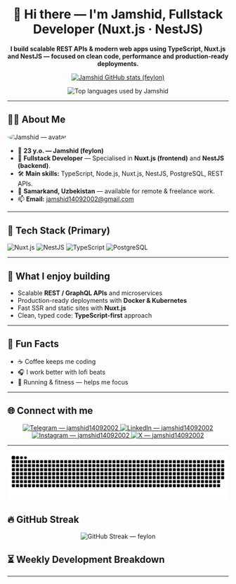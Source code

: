 <h1 align="center">👋 Hi there — I'm Jamshid, Fullstack Developer (Nuxt.js · NestJS)</h1>

<p align="center">
  <strong>I build scalable REST APIs & modern web apps using TypeScript, Nuxt.js and NestJS — focused on clean code, performance and production-ready deployments.</strong>
</p>

<p align="center">
  <a href="https://github.com/feylon" target="_blank" rel="noopener">
    <img alt="Jamshid GitHub stats (feylon)" src="https://github-readme-stats.vercel.app/api?username=feylon&theme=tokyonight&show_icons=true" />
  </a>
</p>

<p align="center">
  <img alt="Top languages used by Jamshid" src="https://github-readme-stats.vercel.app/api/top-langs/?username=feylon&layout=compact&theme=onedark&hide=css,html,jupyter%20notebook" />
</p>

---

## 👨‍💻 About Me

<p>
  <img
    src="https://avatars.githubusercontent.com/u/129485306?v=4"
    alt="Jamshid — avatar"
    width="70"
    height="70"
    style="border-radius:50%; vertical-align: middle;"
  />
</p>

- 🔹 **23 y.o. — Jamshid (feylon)**  
- 💼 **Fullstack Developer** — Specialised in **Nuxt.js (frontend)** and **NestJS (backend)**.  
- 🛠️ **Main skills:** TypeScript, Node.js, Nuxt.js, NestJS, PostgreSQL, REST APIs.  
- 📍 **Samarkand, Uzbekistan** — available for remote & freelance work.  
- 📫 **Email:** [jamshid14092002@gmail.com](mailto:jamshid14092002@gmail.com)

---

## 🚀 Tech Stack (Primary)

<p>
  <img alt="Nuxt.js" src="https://img.shields.io/badge/Nuxt.js-00C58E?style=for-the-badge&logo=nuxtdotjs&logoColor=white"/>
  <img alt="NestJS" src="https://img.shields.io/badge/NestJS-E0234E?style=for-the-badge&logo=nestjs&logoColor=white"/>
  <img alt="TypeScript" src="https://img.shields.io/badge/TypeScript-3178C6?style=for-the-badge&logo=typescript&logoColor=white"/>
  <img alt="PostgreSQL" src="https://img.shields.io/badge/PostgreSQL-316192?style=for-the-badge&logo=postgresql&logoColor=white"/>
  
</p>

---



## 🎯 What I enjoy building
- Scalable **REST / GraphQL APIs** and microservices  
- Production-ready deployments with **Docker & Kubernetes**  
- Fast SSR and static sites with **Nuxt.js**  
- Clean, typed code: **TypeScript-first** approach

---

## 🎯 Fun Facts
- ☕ Coffee keeps me coding  
- 🎧 I work better with lofi beats  
- 🏃 Running & fitness — helps me focus

---

## 🌐 Connect with me
<p align="center">
  <a href="https://t.me/jamshid14092002" rel="noopener">
    <img alt="Telegram — jamshid14092002" src="https://img.shields.io/badge/Telegram-26A5E4?style=for-the-badge&logo=telegram&logoColor=white"/>
  </a>
  <a href="https://www.linkedin.com/in/jamshid14092002" rel="noopener">
    <img alt="LinkedIn — jamshid14092002" src="https://img.shields.io/badge/LinkedIn-0077B5?style=for-the-badge&logo=linkedin&logoColor=white"/>
  </a>
  <a href="https://www.instagram.com/jamshid14092002/" rel="noopener">
    <img alt="Instagram — jamshid14092002" src="https://img.shields.io/badge/Instagram-E4405F?style=for-the-badge&logo=instagram&logoColor=white"/>
  </a>
  <a href="https://x.com/jamshid14092002" rel="noopener">
    <img alt="X — jamshid14092002" src="https://img.shields.io/badge/X-000000?style=for-the-badge&logo=x&logoColor=white"/>
  </a>
</p>

---

![Contribution snake](https://raw.githubusercontent.com/platane/platane/output/github-contribution-grid-snake-dark.svg)

## 🔥 GitHub Streak
<p align="center">
  <img alt="GitHub Streak — feylon" src="https://streak-stats.demolab.com/?user=feylon&theme=tokyonight&hide_border=true"/>
</p>

## ⏳ Weekly Development Breakdown
<!--START_SECTION:waka-->
<!--END_SECTION:waka-->

---

